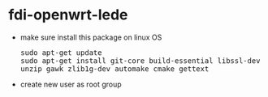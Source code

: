 # fdi-openwrt-lede
<ul>
<li>make sure install this package on linux OS</li>
<pre>
sudo apt-get update
sudo apt-get install git-core build-essential libssl-dev libncurses5-dev \
unzip gawk zlib1g-dev automake cmake gettext
</pre>
<li>create new user as root group</li>
</ul>

